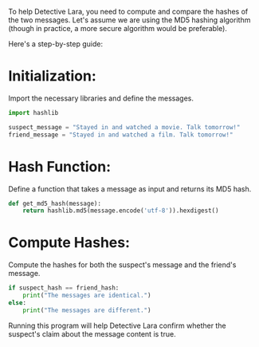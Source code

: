 To help Detective Lara, you need to compute and compare the hashes of the two messages. Let's assume we are using the MD5 hashing algorithm (though in practice, a more secure algorithm would be preferable).

Here's a step-by-step guide:

# Initialization:
Import the necessary libraries and define the messages.
```python
import hashlib

suspect_message = "Stayed in and watched a movie. Talk tomorrow!"
friend_message = "Stayed in and watched a film. Talk tomorrow!"
```

# Hash Function:
Define a function that takes a message as input and returns its MD5 hash.
```python
def get_md5_hash(message):
    return hashlib.md5(message.encode('utf-8')).hexdigest()
```

# Compute Hashes:
Compute the hashes for both the suspect's message and the friend's message.
```python
if suspect_hash == friend_hash:
    print("The messages are identical.")
else:
    print("The messages are different.")
```

Running this program will help Detective Lara confirm whether the suspect's claim about the message content is true.
